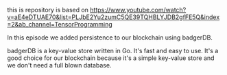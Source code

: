this is repository is based on https://www.youtube.com/watch?v=aE4eDTUAE70&list=PLJbE2Yu2zumC5QE39TQHBLYJDB2gfFE5Q&index=2&ab_channel=TensorProgramming

In this episode we added persistence to our blockchain using badgerDB.

badgerDB is a key-value store written in Go. It's fast and easy to use. It's a good choice for our blockchain because it's a simple key-value store and we don't need a full blown database.

